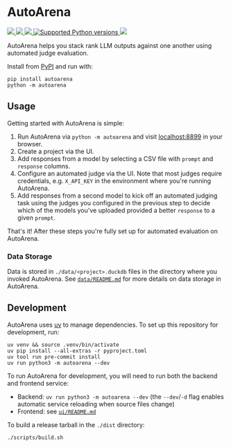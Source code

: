 # AutoArena

<a href="https://www.apache.org/licenses/LICENSE-2.0">
  <img src="https://img.shields.io/pypi/l/autoarena?style=flat-square" />
</a>
<a href="https://github.com/kolenaIO/autoarena/actions">
  <img src="https://img.shields.io/github/checks-status/kolenaIO/kolena/trunk?logo=circleci&logoColor=white&style=flat-square" />
</a>
<a href="https://pypi.python.org/pypi/autoarena">
  <img src="https://img.shields.io/pypi/v/autoarena?logo=python&logoColor=white&style=flat-square" />
</a>
<a href="https://pypi.org/project/autoarena" target="_blank">
  <img src="https://img.shields.io/pypi/pyversions/autoarena.svg" alt="Supported Python versions">
</a>
<a href="">
  <img src="https://img.shields.io/badge/slack-autoarena-4f8eba?logo=slack&style=flat-square&color=4A154B" />
</a>

AutoArena helps you stack rank LLM outputs against one another using automated judge evaluation.

Install from [PyPI](https://pypi.org/project/autoarena/) and run with:

```
pip install autoarena
python -m autoarena
```

## Usage

Getting started with AutoArena is simple:

1. Run AutoArena via `python -m autoarena` and visit [localhost:8899](http://localhost:8899/) in your browser.
2. Create a project via the UI.
3. Add responses from a model by selecting a CSV file with `prompt` and `response` columns.
4. Configure an automated judge via the UI. Note that most judges require credentials, e.g. `X_API_KEY` in the
   environment where you're running AutoArena.
5. Add responses from a second model to kick off an automated judging task using the judges you configured in the
   previous step to decide which of the models you've uploaded provided a better `response` to a given `prompt`.

That's it! After these steps you're fully set up for automated evaluation on AutoArena.

### Data Storage

Data is stored in `./data/<project>.duckdb` files in the directory where you invoked AutoArena. See
[`data/README.md`](./data/README.md) for more details on data storage in AutoArena.

## Development

AutoArena uses [uv](https://github.com/astral-sh/uv) to manage dependencies. To set up this repository for development,
run:

```shell
uv venv && source .venv/bin/activate
uv pip install --all-extras -r pyproject.toml
uv tool run pre-commit install
uv run python3 -m autoarena --dev
```

To run AutoArena for development, you will need to run both the backend and frontend service:

- Backend: `uv run python3 -m autoarena --dev` (the `--dev`/`-d` flag enables automatic service reloading when
    source files change)
- Frontend: see [`ui/README.md`](./ui/README.md)

To build a release tarball in the `./dist` directory:

```
./scripts/build.sh
```
